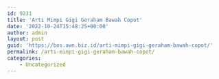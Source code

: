 ```yaml
---
id: 9231
title: 'Arti Mimpi Gigi Geraham Bawah Copot'
date: '2022-10-24T15:48:25+00:00'
author: admin
layout: post
guid: 'https://bos.awn.biz.id/arti-mimpi-gigi-geraham-bawah-copot/'
permalink: /arti-mimpi-gigi-geraham-bawah-copot/
categories:
    - Uncategorized
---
```


